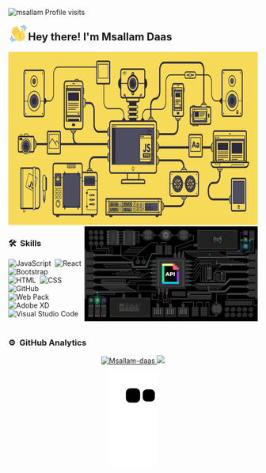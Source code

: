 <p align="left"> <img src="https://komarev.com/ghpvc/?username=msallamdaas&style=plastic&label=Profile+visits&color=red"alt="msallam Profile visits" /> </p>
<p align="center">
<img alt="Night Coding" src="./assets/wave-hello.gif" width='40' align="left" />
<h2>Hey there! I'm Msallam Daas</h2>
<img height="350px" width="1000px" src="./assets/js.gif">




<img alt="Night Coding" width="350px" src="./assets/api-c99e353f761d318322c853c03ebcf21b.gif" align="right" />

### 🛠 &nbsp;Skills

![JavaScript](https://img.shields.io/badge/-JavaScript-05122A?style=flat&logo=javascript)&nbsp;
![React](https://img.shields.io/badge/-React.js-05122A?style=flat&logo=react)&nbsp;
![Bootstrap](https://img.shields.io/badge/-Bootstrap-05122A?style=flat&logo=bootstrap&logoColor=563D7C)&nbsp;\
![HTML](https://img.shields.io/badge/-HTML-05122A?style=flat&logo=HTML5)&nbsp;
![CSS](https://img.shields.io/badge/-CSS-05122A?style=flat&logo=CSS3&logoColor=1572B6)
![GitHub](https://img.shields.io/badge/-GitHub-05122A?style=flat&logo=github)&nbsp;\
![Web Pack](https://img.shields.io/badge/-Web%20Pack-05122A?style=flat&logo=webpack)&nbsp;
![Adobe XD](https://img.shields.io/badge/-Adobe%20XD-05122A?style=flat&logo=adobexd)&nbsp;
![Visual Studio Code](https://img.shields.io/badge/-Visual%20Studio%20Code-05122A?style=flat&logo=visual-studio-code&logoColor=007ACC)
<br><br>
### ⚙️ &nbsp;GitHub Analytics

<p align="center">

<a href="https://github.com/Msallam-daas">
<img height="165em" src="https://github-readme-stats.vercel.app/api?username=Msallam-daas&include_all_commits=true&show_icons=true&count_private=true&theme=algolia" alt="Msallam-daas" Github Status logo" />
<img height="165em" src="https://github-readme-stats-eight-theta.vercel.app/api/top-langs/?username=azmitammam&layout=compact&langs_count=8&theme=algolia" /></a>
</p>



</a>
<div align="center"> <img src="https://raw.githubusercontent.com/muhiqsimui/muhiqsimui/output/github-contribution-grid-snake.svg" /></div>
